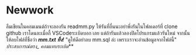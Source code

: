 # Newwork
ลืมเขียนในคอมเมนต์ถ้าจะลองรัน readmm.py ให้รันที่อื่นนะอย่าพึ่งรันในโฟลเดอร์ที่ clone github เราโดนละเมื่อกี้ VSCodeระเบิดบอก
เลย แต่ถ้ารันแล้วลองปิดโปรแกรมแล้วรันใหม่
จากนั้นให้ลบไฟล์ที่ชื่อว่า ***mm.txt ทิ้ง!*** "ดูให้ดีอย่าลบ mm.sql ล่ะ เพราะเราจะอ่านข้อมูลจากไฟล์นี้"
***ประสบการณ์ตรง*_* คอมแทบระเบิด***
